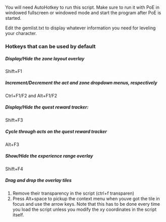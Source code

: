 You will need AutoHotkey to run this script. Make sure to run it with PoE in windowed fullscreen or windowed mode and start the program after PoE is started.

Edit the gemlist.txt to display whatever information you need for leveling your character.  

### Hotkeys that can be used by default

##### Display/Hide the zone layout overlay
Shift+F1

##### Increment/Decrement the act and zone dropdown menus, respectively
Ctrl+F1/F2 and Alt+F1/F2

##### Display/Hide the quest reward tracker:
Shift+F3

##### Cycle through acts on the quest reward tracker
Alt+F3

##### Show/Hide the experience range overlay
Shift+F4

##### Drag and drop the overlay tiles
1. Remove their transparency in the script (ctrl+f transparen)
1. Press Alt+space to pickup the context menu when youve got the tile in focus and use the arrow keys. Note that this has to be done every time you load the script unless you modify the xy coordinates in the script itself.
